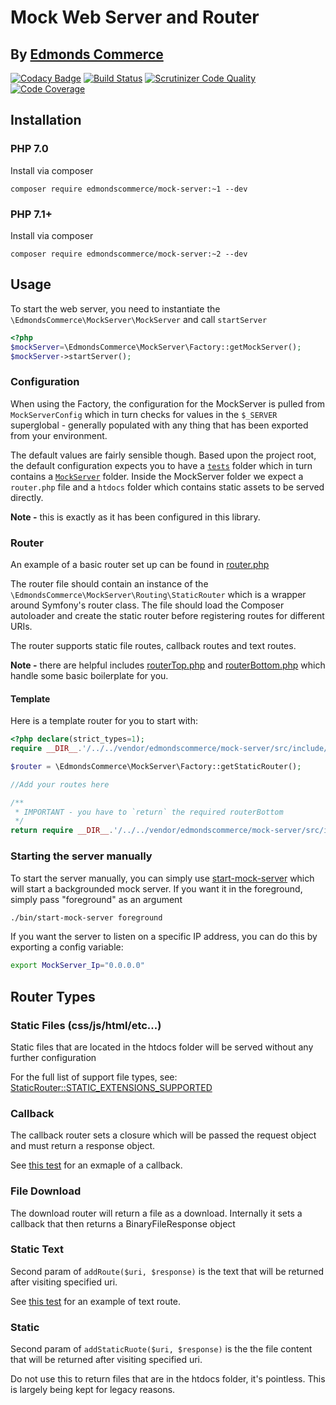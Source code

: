 # Mock Web Server and Router 
## By [Edmonds Commerce](https://www.edmondscommerce.co.uk)

[![Codacy Badge](https://api.codacy.com/project/badge/Grade/a791bb0914a243749b3c9918c70af2da)](https://www.codacy.com/app/edmondscommerce/mock-server?utm_source=github.com&amp;utm_medium=referral&amp;utm_content=edmondscommerce/mock-server&amp;utm_campaign=Badge_Grade) 
[![Build Status](https://travis-ci.org/edmondscommerce/mock-server.svg?branch=master)](https://travis-ci.org/edmondscommerce/mock-server)
[![Scrutinizer Code Quality](https://scrutinizer-ci.com/g/edmondscommerce/mock-server/badges/quality-score.png?b=master)](https://scrutinizer-ci.com/g/edmondscommerce/mock-server/?branch=master)
[![Code Coverage](https://scrutinizer-ci.com/g/edmondscommerce/mock-server/badges/coverage.png?b=master)](https://scrutinizer-ci.com/g/edmondscommerce/mock-server/?branch=master)

## Installation

### PHP 7.0

Install via composer

`composer require edmondscommerce/mock-server:~1 --dev`

### PHP 7.1+

Install via composer

`composer require edmondscommerce/mock-server:~2 --dev`


## Usage

To start the web server, you need to instantiate the `\EdmondsCommerce\MockServer\MockServer` and call `startServer`

```php
<?php
$mockServer=\EdmondsCommerce\MockServer\Factory::getMockServer();
$mockServer->startServer();
```

### Configuration

When using the Factory, the configuration for the MockServer is pulled from `MockServerConfig` which in turn checks for values in the `$_SERVER` superglobal - generally populated with any thing that has been exported from your environment. 

The default values are fairly sensible though. Based upon the project root, the default configuration expects you to have a [`tests`](./tests) folder which in turn contains a [`MockServer`](./tests/MockServer) folder. Inside the MockServer folder we expect a `router.php` file and a `htdocs` folder which contains static assets to be served directly.
 
**Note -** this is exactly as it has been configured in this library.

### Router

An example of a basic router set up can be found in [router.php](./tests/MockServer/router.php)

The router file should contain an instance of the `\EdmondsCommerce\MockServer\Routing\StaticRouter` which is a wrapper around
Symfony's router class. The file should load the Composer autoloader and create the static router before registering routes for different URIs.

The router supports static file routes, callback routes and text routes.

**Note -** there are helpful includes [routerTop.php](./src/include/routerTop.php) and [routerBottom.php](./src/include/routerBottom.php) which handle some basic boilerplate for you.

#### Template

Here is a template router for you to start with:

```php
<?php declare(strict_types=1);
require __DIR__.'/../../vendor/edmondscommerce/mock-server/src/include/routerTop.php';

$router = \EdmondsCommerce\MockServer\Factory::getStaticRouter();

//Add your routes here

/**
 * IMPORTANT - you have to `return` the required routerBottom
 */
return require __DIR__.'/../../vendor/edmondscommerce/mock-server/src/include/routerBottom.php';
```

### Starting the server manually

To start the server manually, you can simply use [start-mock-server](./bin/start-mock-server) which will start a backgrounded mock server. If you want it in the foreground, simply pass "foreground" as an argument

```bash
./bin/start-mock-server foreground
```

If you want the server to listen on a specific IP address, you can do this by exporting a config variable:

```bash
export MockServer_Ip="0.0.0.0"
```


## Router Types

### Static Files (css/js/html/etc...)

Static files that are located in the htdocs folder will be served without any further configuration

For the full list of support file types, see: [StaticRouter::STATIC_EXTENSIONS_SUPPORTED](./src/StaticRouter.php#L27)

### Callback

The callback router sets a closure which will be passed the request object and must return a response object.

See [this test](./tests/StaticRouterTest.php#L88) for an exmaple of a callback.

### File Download

The download router will return a file as a download. Internally it sets a callback that then returns a BinaryFileResponse object

### Static Text

Second param of `addRoute($uri, $response)` is the text that will be returned after visiting specified uri.

See [this test](./tests/StaticRouterTest.php#L40) for an example of text route.

### Static 

Second param of `addStaticRuote($uri, $response)` is the the file content that will be returned after visiting specified uri.

Do not use this to return files that are in the htdocs folder, it's pointless. This is largely being kept for legacy reasons.




